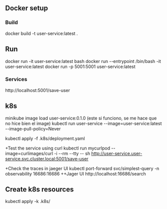 ## Docker setup

### Build
docker build -t user-service:latest . 

## Run
docker run  -it user-service:latest  bash
docker run --entrypoint /bin/bash  -it user-service:latest
docker run -p 5001:5001 user-service:latest

### Services
http://localhost:5001/save-user

## k8s
minikube image load user-service:0.1.0
(este si funciono, se me hace que no hice bien el image)
kubectl run user-service --image=user-service:latest --image-pull-policy=Never

kubectl apply -f .k8s/deployment.yaml

+Test the service using curl
kubectl run mycurlpod --image=curlimages/curl -i --rm --tty -- sh 
http://user-service.user-service.svc.cluster.local:5001/save-user

+Check the traces in jaeger UI
kubectl port-forward svc/simplest-query -n observability 16686:16686
++Jager UI
http://localhost:16686/search 


## Create k8s resources
kubectl apply -k .k8s/
